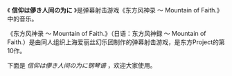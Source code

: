 

《 **信仰は儚き人间の为に** 》是弹幕射击游戏《东方风神录 ～ Mountain of Faith.》中的音乐。

《东方风神录 ～ Mountain of Faith.》（日语：东方风神録 ～ Mountain of
Faith.）是由同人组织上海爱丽丝幻乐团制作的弹幕射击游戏，是东方Project的第10作。

下面是 _信仰は儚き人间の为に钢琴谱_ ，欢迎大家使用。

